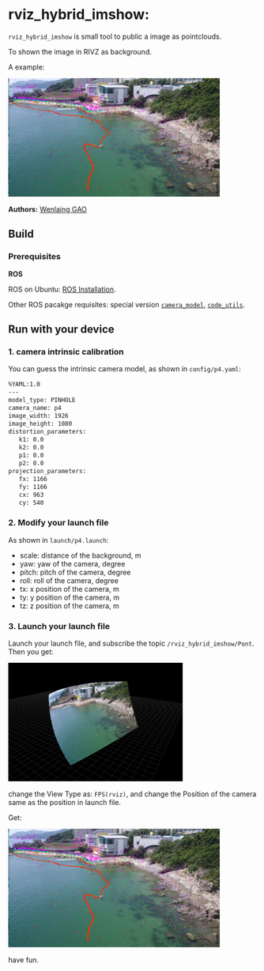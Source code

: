 # rviz_hybrid_imshow:

`rviz_hybrid_imshow` is small tool to public a image as pointclouds. 

To shown the image in RIVZ as background.

A example:

<img src="image/dst.jpg" width=428 height=240>

**Authors:** [Wenlaing GAO](https://gaowenliang.github.io)

## Build

### Prerequisites

**ROS**

ROS on Ubuntu: [ROS Installation](http://wiki.ros.org/).


Other ROS pacakge requisites: special version [`camera_model`](https://github.com/gaowenliang/camera_model "camera_model"), [`code_utils`](https://github.com/gaowenliang/code_utils "code_utils").


## Run with your device 

### 1. camera intrinsic calibration

You can guess the intrinsic camera model, as shown in `config/p4.yaml`:

```
%YAML:1.0
---
model_type: PINHOLE
camera_name: p4
image_width: 1926
image_height: 1080
distortion_parameters:
   k1: 0.0
   k2: 0.0
   p1: 0.0
   p2: 0.0
projection_parameters:
   fx: 1166
   fy: 1166
   cx: 963
   cy: 540
```

### 2. Modify your launch file
As shown in `launch/p4.launch`:

* scale:  distance of the background, m
* yaw:    yaw of the camera, degree
* pitch:  pitch of the camera, degree
* roll:   roll of the camera, degree
* tx:     x position of the camera, m
* ty:     y position of the camera, m
* tz:     z position of the camera, m


### 3. Launch your launch file
Launch your launch file, and subscribe the topic `/rviz_hybrid_imshow/Pont`. Then you get:

<img src="image/mid.png" width=353 height=240>

change the View Type as: `FPS(rviz)`, and change the Position of the camera same as the position in launch file.

Get:

<img src="image/dst.jpg" width=428 height=240>

have fun.
